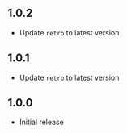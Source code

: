 ## 1.0.2

- Update `retro` to latest version

## 1.0.1

- Update `retro` to latest version

## 1.0.0

- Initial release
